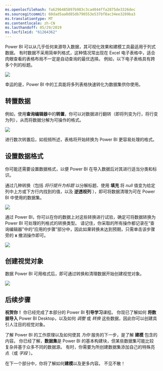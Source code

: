 ```yaml
---
ms.openlocfilehash: fa6296485897b983c3ca4044ffa2875de3326dec
ms.sourcegitcommit: 60dad5aa0d85db790553e537bf8ac34ee3289ba3
ms.translationtype: MT
ms.contentlocale: zh-CN
ms.lasthandoff: 05/29/2019
ms.locfileid: "61264362"
---
```

Power BI 可以从几乎任何来源导入数据，其可视化效果和建模工具最适用于列式数据。 有时数据不采用简单列格式，这种情况常出现在 Excel 电子表格中，适合肉眼查看的表格布局不一定是自动查询的最优选择。 例如，以下电子表格具有跨多个列的标题。

![](media/1-5-cleaning-irregular-data/1-5_1.png)

幸运的是，Power BI 中的工具能将多列表格快速转化为数据集供你使用。

## <a name="transpose-data"></a>转置数据
例如，使用**查询编辑器**中的**转置**，你可以对数据进行翻转（即将列变为行，将行变为列），从而将数据分解为可操作的格式。

![](media/1-5-cleaning-irregular-data/1-5_2.png)

进行数次转置后，如视频所述，表格将开始转换为 Power BI 更容易处理的格式。

## <a name="format-data"></a>设置数据格式
你可能还需要设置数据格式，以便 Power BI 在导入数据后对其进行适当分类和标识。

通过几种转换（包括 *将行提升为标题* 以分解标题、使用 **填充** 将 *null* 值变为给定列中上方或下方行内找到的值，以及 **逆透视列** ），即可将数据清理为可在 Power BI 中使用的数据集。

![](media/1-5-cleaning-irregular-data/1-5_3.png)

通过 Power BI，你可以在你的数据上对这些转换进行试验，确定可将数据转换为 Power BI 可处理的列格式的转换类型。 请记住，你采取的所有操作都记录在“查询编辑器”中的“应用的步骤”部分中，因此如果转换未达到预期，只需单击该步骤旁的 **x** 撤消操作即可。

![](media/1-5-cleaning-irregular-data/1-5_5.png)

## <a name="create-visuals"></a>创建视觉对象
数据 Power BI 可用格式后，即可通过转换和清理数据开始创建视觉对象。

![](media/1-5-cleaning-irregular-data/1-5_4.png)

## <a name="next-steps"></a>后续步骤
**祝贺你！** 你已经完成了本部分的 Power BI **引导学习**课程。 你现已了解如何 **将数据导入** Power BI Desktop，以及如何 *调整* 或 *转换* 这些数据，因此你可以创建具引人注目的视觉对象。

了解 Power BI 的工作原理以及如何使其 *为你* 服务的下一步，是了解 **建模** 包含的内容。 你已经了解，**数据集**是 Power BI 的基本构建块，但某些数据集可能比较复杂并基于众多不同的数据源。 有时，你需要为所创建数据集添加自己的特殊亮点（或 *字段* ）。

在下一个部分中，你将了解如何**建模**以及更多内容。 不见不散！

